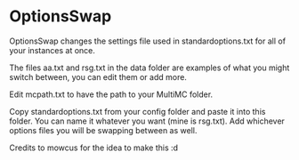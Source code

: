 # OptionsSwap
OptionsSwap changes the settings file used in standardoptions.txt for all of your instances at once. 



The files aa.txt and rsg.txt in the data folder are examples of what you might switch between, you can edit them or add more.

Edit mcpath.txt to have the path to your MultiMC folder.

Copy standardoptions.txt from your config folder and paste it into this folder. You can name it whatever you want (mine is rsg.txt). Add whichever options files you will be swapping between as well.

Credits to mowcus for the idea to make this :d
